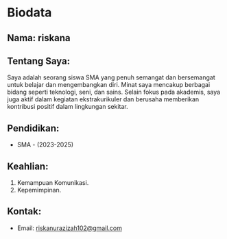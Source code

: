 # Biodata

## Nama: riskana

## Tentang Saya:
Saya adalah seorang siswa SMA yang penuh semangat dan bersemangat untuk belajar dan mengembangkan diri. Minat saya mencakup berbagai bidang seperti teknologi, seni, dan sains. Selain fokus pada akademis, saya juga aktif dalam kegiatan ekstrakurikuler dan berusaha memberikan kontribusi positif dalam lingkungan sekitar.

## Pendidikan:
- SMA - (2023-2025)

## Keahlian:
1. Kemampuan Komunikasi.
2. Kepemimpinan.

## Kontak:
- Email: riskanurazizah102@gmail.com
